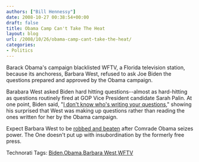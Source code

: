 ```yaml
---
authors: ["Bill Hennessy"]
date: 2008-10-27 00:38:54+00:00
draft: false
title: Obama Camp Can't Take The Heat
layout: blog
url: /2008/10/26/obama-camp-cant-take-the-heat/
categories:
- Politics
---
```


Barack Obama's campaign blacklisted WFTV, a Florida television station, because its anchoress, Barbara West, refused to ask Joe Biden the questions prepared and approved by the Obama campaign.

 

Barabara West asked Biden hard hitting questions--almost as hard-hitting as questions routinely fired at GOP Vice President candidate Sarah Palin. At one point, Biden said, "[I don't know who's writing your questions](https://elections.foxnews.com/2008/10/25/obama-campaign-cuts-interviews-florida-tv-station/)," showing his surprised that West was making up questions rather than reading the ones written for her by the Obama campaign.

 

Expect Barbara West to be [robbed and beaten](https://www.cnn.com/2008/CRIME/10/25/tv.anchor.attack/?iref=mpstoryview) after Comrade Obama seizes power. The One doesn't put up with insubordination by the formerly free press. 

 

Technorati Tags: [Biden](https://technorati.com/tags/Biden),[Obama](https://technorati.com/tags/Obama),[Barbara West](https://technorati.com/tags/Barbara%20West),[WFTV](https://technorati.com/tags/WFTV)
